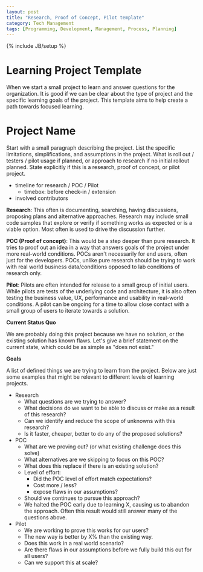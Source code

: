 ```yaml
---
layout: post
title: "Research, Proof of Concept, Pilot template"
category: Tech Management
tags: [Programming, Development, Management, Process, Planning]
---
```

{% include JB/setup %}

# Learning Project Template

When we start a small project to learn and answer questions for the organization. It is good if we can be clear about the type of project and the specific learning goals of the project. This template aims to help create a path towards focused learning.

# Project Name

Start with a small paragraph describing the project. List the specific limitations, simplifications, and assumptions in the project. What is roll out / testers / pilot usage if planned, or approach to research if no initial rollout planned. State explicitly if this is a research, proof of concept, or pilot project.

* timeline for research / POC / Pilot
   * timebox: before check-in / extension
* involved contributors

__Research__: This often is documenting, searching, having discussions, proposing plans and alternative approaches. Research may include small code samples that explore or verify if something works as expected or is a viable option. Most often is used to drive the discussion further.

__POC (Proof of concept)__: This would be a step deeper than pure research. It tries to proof out an idea in a way that answers goals of the project under more real-world conditions. POCs aren't necessarily for end users, often just for the developers. POCs, unlike pure research should be trying to work with real world business data/conditions opposed to lab conditions of research only.

__Pilot__: Pilots are often intended for release to a small group of initial users. While pilots are tests of the underlying code and architecture, it is also often testing the business value, UX, performance and usability in real-world conditions. A pilot can be ongoing for a time to allow close contact with a small group of users to iterate towards a solution.

__Current Status Quo__

We are probably doing this project because we have no solution, or the existing solution has known flaws. Let's give a brief statement on the current state, which could be as simple as "does not exist."

__Goals__

A list of defined things we are trying to learn from the project. Below are just some examples that might be relevant to different levels of learning projects.

* Research
  * What questions are we trying to answer?
  * What decisions do we want to be able to discuss or make as a result of this research?
  * Can we identify and reduce the scope of unknowns with this research?
  * Is it faster, cheaper, better to do any of the proposed solutions?
* POC
  * What are we proving out? (or what existing challenge does this solve)
  * What alternatives are we skipping to focus on this POC?
  * What does this replace if there is an existing solution? 
  * Level of effort:
     * Did the POC level of effort match expectations?
     * Cost more / less?
     * expose flaws in our assumptions?
  * Should we continues to pursue this approach?
  * We halted the POC early due to learning X, causing us to abandon the approach. Often this result would still answer many of the questions above.
* Pilot
  * We are working to prove this works for our users? 
  * The new way is better by X% than the existing way.
  * Does this work in a real world scenario?
  * Are there flaws in our assumptions before we fully build this out for all users?
  * Can we support this at scale?